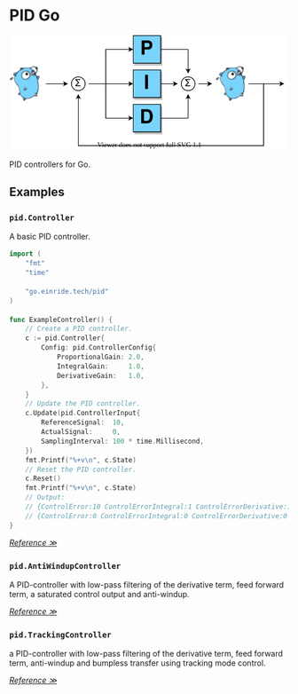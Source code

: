 # PID Go

<p align="center">
  <img src="./doc/pid-go.svg" alt="logo"/>
</p>

PID controllers for Go.

## Examples

### `pid.Controller`

A basic PID controller.

```go
import (
	"fmt"
	"time"

	"go.einride.tech/pid"
)

func ExampleController() {
	// Create a PID controller.
	c := pid.Controller{
		Config: pid.ControllerConfig{
			ProportionalGain: 2.0,
			IntegralGain:     1.0,
			DerivativeGain:   1.0,
		},
	}
	// Update the PID controller.
	c.Update(pid.ControllerInput{
		ReferenceSignal:  10,
		ActualSignal:     0,
		SamplingInterval: 100 * time.Millisecond,
	})
	fmt.Printf("%+v\n", c.State)
	// Reset the PID controller.
	c.Reset()
	fmt.Printf("%+v\n", c.State)
	// Output:
	// {ControlError:10 ControlErrorIntegral:1 ControlErrorDerivative:100 ControlSignal:121}
	// {ControlError:0 ControlErrorIntegral:0 ControlErrorDerivative:0 ControlSignal:0}
}
```

_[Reference ≫](https://en.wikipedia.org/wiki/PID_controller)_

### `pid.AntiWindupController`

A PID-controller with low-pass filtering of the derivative term, feed
forward term, a saturated control output and anti-windup.

_[Reference ≫][astrom]_

### `pid.TrackingController`

a PID-controller with low-pass filtering of the derivative term, feed
forward term, anti-windup and bumpless transfer using tracking mode
control.

_[Reference ≫][astrom]_

[astrom]: http://www.cds.caltech.edu/~murray/amwiki
